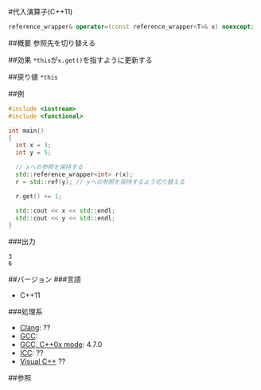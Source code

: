 #代入演算子(C++11)
```cpp
reference_wrapper& operator=(const reference_wrapper<T>& x) noexcept;
```

##概要
参照先を切り替える

##効果
`*this`が`x.get()`を指すように更新する


##戻り値
`*this`


##例
```cpp
#include <iostream>
#include <functional>

int main()
{
  int x = 3;
  int y = 5;

  // xへの参照を保持する
  std::reference_wrapper<int> r(x);
  r = std::ref(y); // yへの参照を保持するよう切り替える

  r.get() += 1;

  std::cout << x << std::endl;
  std::cout << y << std::endl;
}
```

###出力
```
3
6
```

##バージョン
###言語
- C++11

###処理系
- [Clang](/implementation#clang.md): ??
- [GCC](/implementation#gcc.md): 
- [GCC, C++0x mode](/implementation#gcc.md): 4.7.0
- [ICC](/implementation#icc.md): ??
- [Visual C++](/implementation#visual_cpp.md) ??


##参照


